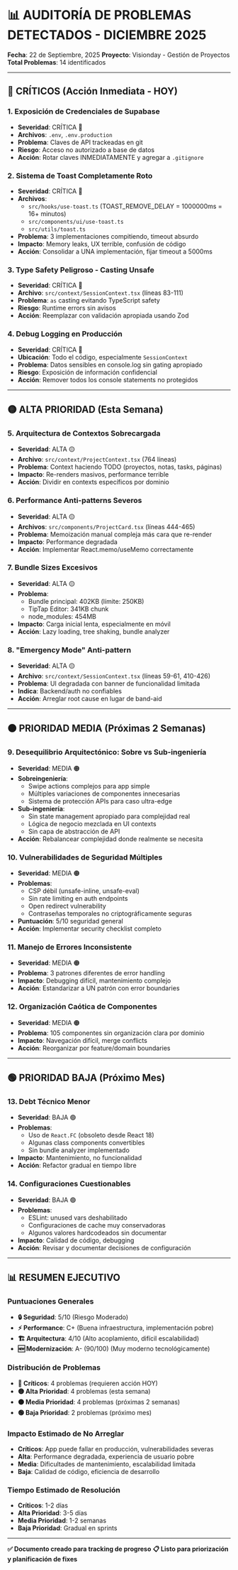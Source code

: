 # 📊 AUDITORÍA DE PROBLEMAS DETECTADOS - DICIEMBRE 2025

**Fecha**: 22 de Septiembre, 2025
**Proyecto**: Visionday - Gestión de Proyectos
**Total Problemas**: 14 identificados

---

## 🔴 CRÍTICOS (Acción Inmediata - HOY)

### 1. **Exposición de Credenciales de Supabase**
- **Severidad**: CRÍTICA 🔴
- **Archivos**: `.env`, `.env.production`
- **Problema**: Claves de API trackeadas en git
- **Riesgo**: Acceso no autorizado a base de datos
- **Acción**: Rotar claves INMEDIATAMENTE y agregar a `.gitignore`

### 2. **Sistema de Toast Completamente Roto**
- **Severidad**: CRÍTICA 🔴
- **Archivos**:
  - `src/hooks/use-toast.ts` (TOAST_REMOVE_DELAY = 1000000ms = 16+ minutos)
  - `src/components/ui/use-toast.ts`
  - `src/utils/toast.ts`
- **Problema**: 3 implementaciones compitiendo, timeout absurdo
- **Impacto**: Memory leaks, UX terrible, confusión de código
- **Acción**: Consolidar a UNA implementación, fijar timeout a 5000ms

### 3. **Type Safety Peligroso - Casting Unsafe**
- **Severidad**: CRÍTICA 🔴
- **Archivo**: `src/context/SessionContext.tsx` (líneas 83-111)
- **Problema**: `as` casting evitando TypeScript safety
- **Riesgo**: Runtime errors sin avisos
- **Acción**: Reemplazar con validación apropiada usando Zod

### 4. **Debug Logging en Producción**
- **Severidad**: CRÍTICA 🔴
- **Ubicación**: Todo el código, especialmente `SessionContext`
- **Problema**: Datos sensibles en console.log sin gating apropiado
- **Riesgo**: Exposición de información confidencial
- **Acción**: Remover todos los console statements no protegidos

---

## 🟡 ALTA PRIORIDAD (Esta Semana)

### 5. **Arquitectura de Contextos Sobrecargada**
- **Severidad**: ALTA 🟡
- **Archivo**: `src/context/ProjectContext.tsx` (764 líneas)
- **Problema**: Context haciendo TODO (proyectos, notas, tasks, páginas)
- **Impacto**: Re-renders masivos, performance terrible
- **Acción**: Dividir en contexts específicos por dominio

### 6. **Performance Anti-patterns Severos**
- **Severidad**: ALTA 🟡
- **Archivos**: `src/components/ProjectCard.tsx` (líneas 444-465)
- **Problema**: Memoización manual compleja más cara que re-render
- **Impacto**: Performance degradada
- **Acción**: Implementar React.memo/useMemo correctamente

### 7. **Bundle Sizes Excesivos**
- **Severidad**: ALTA 🟡
- **Problema**:
  - Bundle principal: 402KB (límite: 250KB)
  - TipTap Editor: 341KB chunk
  - node_modules: 454MB
- **Impacto**: Carga inicial lenta, especialmente en móvil
- **Acción**: Lazy loading, tree shaking, bundle analyzer

### 8. **"Emergency Mode" Anti-pattern**
- **Severidad**: ALTA 🟡
- **Archivo**: `src/context/SessionContext.tsx` (líneas 59-61, 410-426)
- **Problema**: UI degradada con banner de funcionalidad limitada
- **Indica**: Backend/auth no confiables
- **Acción**: Arreglar root cause en lugar de band-aid

---

## 🟠 PRIORIDAD MEDIA (Próximas 2 Semanas)

### 9. **Desequilibrio Arquitectónico: Sobre vs Sub-ingeniería**
- **Severidad**: MEDIA 🟠
- **Sobreingeniería**:
  - Swipe actions complejos para app simple
  - Múltiples variaciones de componentes innecesarias
  - Sistema de protección APIs para caso ultra-edge
- **Sub-ingeniería**:
  - Sin state management apropiado para complejidad real
  - Lógica de negocio mezclada en UI contexts
  - Sin capa de abstracción de API
- **Acción**: Rebalancear complejidad donde realmente se necesita

### 10. **Vulnerabilidades de Seguridad Múltiples**
- **Severidad**: MEDIA 🟠
- **Problemas**:
  - CSP débil (unsafe-inline, unsafe-eval)
  - Sin rate limiting en auth endpoints
  - Open redirect vulnerability
  - Contraseñas temporales no criptográficamente seguras
- **Puntuación**: 5/10 seguridad general
- **Acción**: Implementar security checklist completo

### 11. **Manejo de Errores Inconsistente**
- **Severidad**: MEDIA 🟠
- **Problema**: 3 patrones diferentes de error handling
- **Impacto**: Debugging difícil, mantenimiento complejo
- **Acción**: Estandarizar a UN patrón con error boundaries

### 12. **Organización Caótica de Componentes**
- **Severidad**: MEDIA 🟠
- **Problema**: 105 componentes sin organización clara por dominio
- **Impacto**: Navegación difícil, merge conflicts
- **Acción**: Reorganizar por feature/domain boundaries

---

## 🟢 PRIORIDAD BAJA (Próximo Mes)

### 13. **Debt Técnico Menor**
- **Severidad**: BAJA 🟢
- **Problemas**:
  - Uso de `React.FC` (obsoleto desde React 18)
  - Algunas class components convertibles
  - Sin bundle analyzer implementado
- **Impacto**: Mantenimiento, no funcionalidad
- **Acción**: Refactor gradual en tiempo libre

### 14. **Configuraciones Cuestionables**
- **Severidad**: BAJA 🟢
- **Problemas**:
  - ESLint: unused vars deshabilitado
  - Configuraciones de cache muy conservadoras
  - Algunos valores hardcodeados sin documentar
- **Impacto**: Calidad de código, debugging
- **Acción**: Revisar y documentar decisiones de configuración

---

## 📊 RESUMEN EJECUTIVO

### Puntuaciones Generales
- **🔒 Seguridad**: 5/10 (Riesgo Moderado)
- **⚡ Performance**: C+ (Buena infraestructura, implementación pobre)
- **🏗️ Arquitectura**: 4/10 (Alto acoplamiento, difícil escalabilidad)
- **🆕 Modernización**: A- (90/100) (Muy moderno tecnológicamente)

### Distribución de Problemas
- **🔴 Críticos**: 4 problemas (requieren acción HOY)
- **🟡 Alta Prioridad**: 4 problemas (esta semana)
- **🟠 Media Prioridad**: 4 problemas (próximas 2 semanas)
- **🟢 Baja Prioridad**: 2 problemas (próximo mes)

### Impacto Estimado de No Arreglar
- **Críticos**: App puede fallar en producción, vulnerabilidades severas
- **Alta**: Performance degradada, experiencia de usuario pobre
- **Media**: Dificultades de mantenimiento, escalabilidad limitada
- **Baja**: Calidad de código, eficiencia de desarrollo

### Tiempo Estimado de Resolución
- **Críticos**: 1-2 días
- **Alta Prioridad**: 3-5 días
- **Media Prioridad**: 1-2 semanas
- **Baja Prioridad**: Gradual en sprints

---

**✅ Documento creado para tracking de progreso**
**📋 Listo para priorización y planificación de fixes**